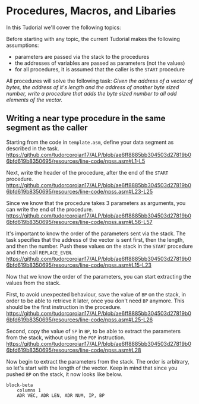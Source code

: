 # Procedures, Macros, and Libaries

In this Tudorial we'll cover the following topics:

<!-- table of contents -->

Before starting with any topic, the current Tudorial makes the following assumptions:
- parameters are passed via the stack to the procedures
- the addresses of variables are passed as parameters (not the values)
- for all procedures, it is assumed that the caller is the `START` procedure

All procedures will solve the following task:
*Given the address of a vector of bytes, the address of it's length and the address of another byte sized number, write a procedure that adds the byte sized number to all odd elements of the vector.*

## Writing a near type procedure in the same segment as the caller
Starting from the code in `template.asm`, define your data segment as described in the task.
https://github.com/tudorcoroian17/ALP/blob/ae6ff8885bb304503d27819b06bfd619b8350695/resources/line-code/npss.asm#L1-L5

Next, write the header of the procedure, after the end of the `START` procedure.
https://github.com/tudorcoroian17/ALP/blob/ae6ff8885bb304503d27819b06bfd619b8350695/resources/line-code/npss.asm#L23-L25

Since we know that the procedure takes 3 parameters as arguments, you can write the end of the procedure.
https://github.com/tudorcoroian17/ALP/blob/ae6ff8885bb304503d27819b06bfd619b8350695/resources/line-code/npss.asm#L56-L57

It's important to know the order of the parameters sent via the stack. The task specifies that the address of the vector is sent first, then the length, and then the number. Push these values on the stack in the `START` procedure and then call `REPLACE_EVEN`.
https://github.com/tudorcoroian17/ALP/blob/ae6ff8885bb304503d27819b06bfd619b8350695/resources/line-code/npss.asm#L15-L23

Now that we know the order of the parameters, you can start extracting the values from the stack.

First, to avoid unexpected behaviour, save the value of `BP` on the stack, in order to be able to retrieve it later, once you don't need `BP` anymore. This should be the first instruction in the procedure.
https://github.com/tudorcoroian17/ALP/blob/ae6ff8885bb304503d27819b06bfd619b8350695/resources/line-code/npss.asm#L25-L26

Second, copy the value of `SP` in `BP`, to be able to extract the parameters from the stack, without using the `POP` instruction.
https://github.com/tudorcoroian17/ALP/blob/ae6ff8885bb304503d27819b06bfd619b8350695/resources/line-code/npss.asm#L28

Now begin to extract the parameters from the stack. The order is arbitrary, so let's start with the length of the vector. Keep in mind that since you pushed `BP` on the stack, it now looks like below.
```mermaid
block-beta
    columns 1
    ADR VEC, ADR LEN, ADR NUM, IP, BP
```
